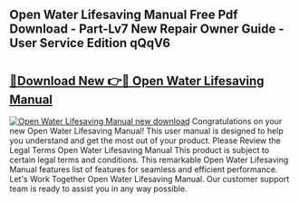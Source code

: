 ## Open Water Lifesaving Manual Free Pdf Download - Part-Lv7 New Repair Owner Guide - User Service Edition qQqV6

# <h2><a href="http://bc98144.oget.top/?id=Open+Water+Lifesaving+Manual">🔗Download New 👉🔴 Open Water Lifesaving Manual</a></h2>

[![Open Water Lifesaving Manual new download](https://i.imgur.com/5g1atiW.png)](http://bc98144.oget.top/?id=Open+Water+Lifesaving+Manual)
Congratulations on your new Open Water Lifesaving Manual! This user manual is designed to help you understand and get the most out of your product. Please Review the Legal Terms Open Water Lifesaving Manual This product is subject to certain legal terms and conditions. This remarkable Open Water Lifesaving Manual features list of features for seamless and efficient performance. Let's Work Together Open Water Lifesaving Manual. Our customer support team is ready to assist you in any way possible.
